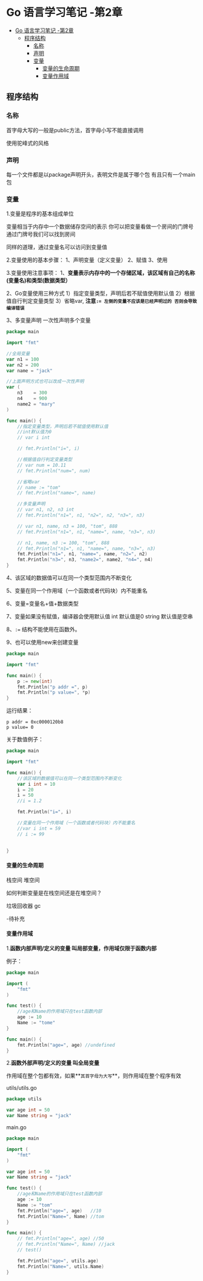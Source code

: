 # Go 语言学习笔记 -第2章
<!-- TOC -->

- [Go 语言学习笔记 -第2章](#go-语言学习笔记--第2章)
    - [程序结构](#程序结构)
        - [名称](#名称)
        - [声明](#声明)
        - [变量](#变量)
            - [变量的生命周期](#变量的生命周期)
            - [变量作用域](#变量作用域)

<!-- /TOC -->

## 程序结构

### 名称

首字母大写的一般是public方法，首字母小写不能直接调用

使用驼峰式的风格


### 声明

每一个文件都是以package声明开头，表明文件是属于哪个包
有且只有一个main包



### 变量

1.变量是程序的基本组成单位

变量相当于内存中一个数据储存空间的表示
你可以把变量看做一个房间的门牌号
通过门牌号我们可以找到房间

同样的道理，通过变量名可以访问到变量值

2.变量使用的基本步骤：
1、声明变量（定义变量）
2、赋值
3、使用

3.变量使用注意事项：
1、**变量表示内存中的一个存储区域，该区域有自己的名称(变量名)和类型(数据类型）**

2、Go变量使用三种方式
1）指定变量类型，声明后若不赋值使用默认值
2）根据值自行判定变量类型
3）省略var, **注意`:= 左侧的变量不应该是已经声明过的 否则会导致编译错误`**

3、多变量声明
一次性声明多个变量

```go
package main

import "fmt"

//全局变量
var n1 = 100
var n2 = 200
var name = "jack"

//上面声明方式也可以改成一次性声明
var (
    n3    = 300
    n4    = 900
    name2 = "mary"
)

func main() {
    //指定变量类型，声明后若不赋值使用默认值
    //int默认值为0
    // var i int

    // fmt.Println("i=", i)

    //根据值自行判定变量类型
    // var num = 10.11
    // fmt.Println("num=", num)

    //省略var
    // name := "tom"
    // fmt.Println("name=", name)

    //多变量声明
    // var n1, n2, n3 int
    // fmt.Println("n1=", n1, "n2=", n2, "n3=", n3)

    // var n1, name, n3 = 100, "tom", 888
    // fmt.Println("n1=", n1, "name=", name, "n3=", n3)

    // n1, name, n3 := 100, "tom", 888
    // fmt.Println("n1=", n1, "name=", name, "n3=", n3)
    fmt.Println("n1=", n1, "name=", name, "n2=", n2)
    fmt.Println("n3=", n3, "name2=", name2, "n4=", n4)
}

```
4、该区域的数据值可以在同一个类型范围内不断变化



5、变量在同一个作用域（一个函数或者代码块）内不能重名


6、变量=变量名+值+数据类型


7、变量如果没有赋值，编译器会使用默认值
int 默认值是0
string 默认值是空串


8、`:=` 结构不能使用在函数外。


9、也可以使用new来创建变量

```go
package main

import "fmt"

func main() {
	p := new(int)
	fmt.Println("p addr =", p)
	fmt.Println("p value=", *p)
}

```
运行结果：
```
p addr = 0xc0000120b8
p value= 0
```


关于数值例子：

```go
package main

import "fmt"

func main() {
    //该区域的数据值可以在同一个类型范围内不断变化
    var i int = 10
    i = 20
    i = 50
    //i = 1.2

    fmt.Println("i=", i)

    //变量在同一个作用域（一个函数或者代码块）内不能重名
    //var i int = 59
    // i := 99

    
}
```

####  变量的生命周期

栈空间
堆空间

如何判断变量是在栈空间还是在堆空间？

垃圾回收器 gc

-待补充


#### 变量作用域

1.**函数内部声明/定义的变量 叫局部变量，作用域仅限于函数内部**

例子：
```go
package main

import (
    "fmt"
)

func test() {
    //age和Name的作用域只在test函数内部
    age := 10
    Name := "tome"
}

func main() {
    fmt.Println("age=", age) //undefined
}

```

2.**函数外部声明/定义的变量 叫全局变量**

作用域在整个包都有效，如果**`其首字母为大写`**，则作用域在整个程序有效


utils/utils.go
```go
package utils

var age int = 50
var Name string = "jack"
```

main.go

```go
package main

import (
    "fmt"
)

var age int = 50
var Name string = "jack"

func test() {
    //age和Name的作用域只在test函数内部
    age := 10
    Name := "tom"
    fmt.Println("age=", age)   //10
    fmt.Println("Name=", Name) //tom
}

func main() {
    // fmt.Println("age=", age) //50
    // fmt.Println("Name=", Name) //jack
    // test()

    fmt.Println("age=", utils.age)
    fmt.Println("Name=", utils.Name)
}
```
